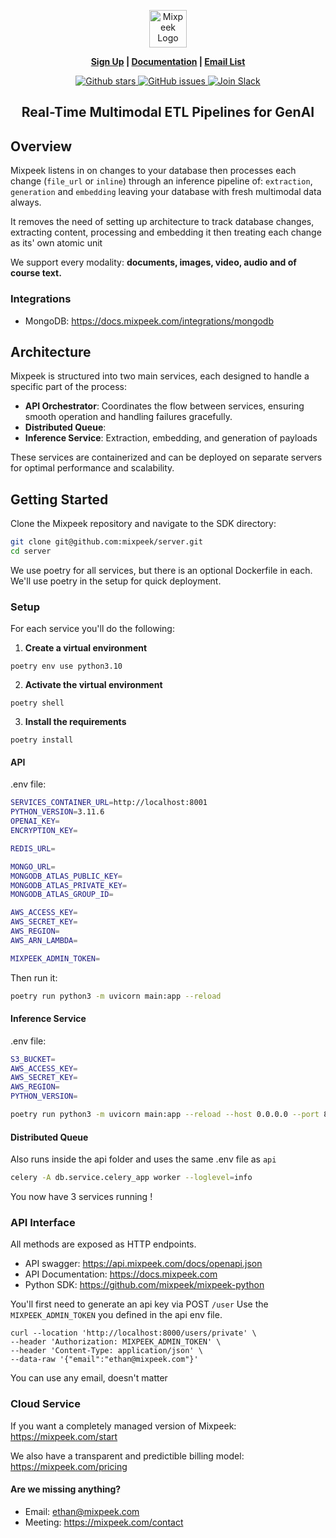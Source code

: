 <p align="center">
  <img height="60" src="https://mixpeek.com/static/img/logo-dark.png" alt="Mixpeek Logo">
</p>
<p align="center">
<strong><a href="https://mixpeek.com/start">Sign Up</a> | <a href="https://docs.mixpeek.com/">Documentation</a> | <a href="https://learn.mixpeek.com">Email List</a>
</strong>
</p>

<p align="center">
    <a href="https://github.com/mixpeek/server/stargazers">
        <img src="https://img.shields.io/github/stars/mixpeek/server.svg?style=flat&color=yellow" alt="Github stars"/>
    </a>
    <a href="https://github.com/mixpeek/mixpeek-python/issues">
        <img src="https://img.shields.io/github/issues/mixpeek/server.svg?style=flat&color=success" alt="GitHub issues"/>
    </a>
    <a href="https://join.slack.com/t/mixpeek/shared_invite/zt-2edc3l6t2-H8VxHFAIl0cnpqDmyFGt0A">
        <img src="https://img.shields.io/badge/slack-join-green.svg?logo=slack" alt="Join Slack"/>
    </a>
</p>

<h2 align="center">
    <b>Real-Time Multimodal ETL Pipelines for GenAI</b>
</h2>

## Overview

Mixpeek listens in on changes to your database then processes each change (`file_url` or `inline`) through an inference pipeline of: `extraction`, `generation` and `embedding` leaving your database with fresh multimodal data always.

It removes the need of setting up architecture to track database changes, extracting content, processing and embedding it then treating each change as its' own atomic unit

We support every modality: **documents, images, video, audio and of course text.**

### Integrations

- MongoDB: https://docs.mixpeek.com/integrations/mongodb

## Architecture

Mixpeek is structured into two main services, each designed to handle a specific part of the process:

- **API Orchestrator**: Coordinates the flow between services, ensuring smooth operation and handling failures gracefully.
- **Distributed Queue**:
- **Inference Service**: Extraction, embedding, and generation of payloads

These services are containerized and can be deployed on separate servers for optimal performance and scalability.

## Getting Started

Clone the Mixpeek repository and navigate to the SDK directory:

```bash
git clone git@github.com:mixpeek/server.git
cd server
```

We use poetry for all services, but there is an optional Dockerfile in each. We'll use poetry in the setup for quick deployment.

### Setup

For each service you'll do the following:

1. **Create a virtual environment**

```
poetry env use python3.10
```

2. **Activate the virtual environment**

```
poetry shell
```

3. **Install the requirements**

```
poetry install
```

#### API

.env file:

```bash
SERVICES_CONTAINER_URL=http://localhost:8001
PYTHON_VERSION=3.11.6
OPENAI_KEY=
ENCRYPTION_KEY=

REDIS_URL=

MONGO_URL=
MONGODB_ATLAS_PUBLIC_KEY=
MONGODB_ATLAS_PRIVATE_KEY=
MONGODB_ATLAS_GROUP_ID=

AWS_ACCESS_KEY=
AWS_SECRET_KEY=
AWS_REGION=
AWS_ARN_LAMBDA=

MIXPEEK_ADMIN_TOKEN=
```

Then run it:

```bash
poetry run python3 -m uvicorn main:app --reload
```

#### Inference Service

.env file:

```bash
S3_BUCKET=
AWS_ACCESS_KEY=
AWS_SECRET_KEY=
AWS_REGION=
PYTHON_VERSION=
```

```bash
poetry run python3 -m uvicorn main:app --reload --host 0.0.0.0 --port 8001
```

#### Distributed Queue

Also runs inside the api folder and uses the same .env file as `api`

```bash
celery -A db.service.celery_app worker --loglevel=info
```

You now have 3 services running !

### API Interface

All methods are exposed as HTTP endpoints.

- API swagger: https://api.mixpeek.com/docs/openapi.json
- API Documentation: https://docs.mixpeek.com
- Python SDK: https://github.com/mixpeek/mixpeek-python

You'll first need to generate an api key via POST `/user`
Use the `MIXPEEK_ADMIN_TOKEN` you defined in the api env file.

```curl
curl --location 'http://localhost:8000/users/private' \
--header 'Authorization: MIXPEEK_ADMIN_TOKEN' \
--header 'Content-Type: application/json' \
--data-raw '{"email":"ethan@mixpeek.com"}'
```

You can use any email, doesn't matter

### Cloud Service

If you want a completely managed version of Mixpeek: https://mixpeek.com/start

We also have a transparent and predictible billing model: https://mixpeek.com/pricing

#### Are we missing anything?

- Email: ethan@mixpeek.com
- Meeting: https://mixpeek.com/contact
